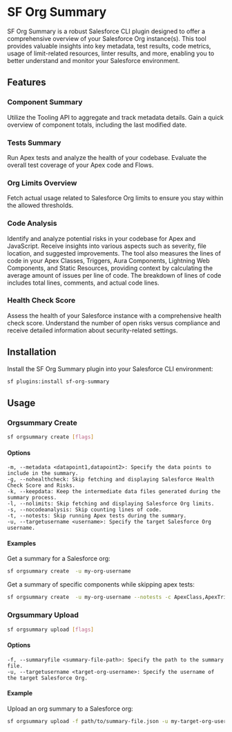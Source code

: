 # SF Org Summary

SF Org Summary is a robust Salesforce CLI plugin designed to offer a comprehensive overview of your Salesforce Org instance(s). This tool provides valuable insights into key metadata, test results, code metrics, usage of limit-related resources, linter results, and more, enabling you to better understand and monitor your Salesforce environment.

## Features

### Component Summary

Utilize the Tooling API to aggregate and track metadata details. Gain a quick overview of component totals, including the last modified date.

### Tests Summary

Run Apex tests and analyze the health of your codebase. Evaluate the overall test coverage of your Apex code and Flows.

### Org Limits Overview

Fetch actual usage related to Salesforce Org limits to ensure you stay within the allowed thresholds.

### Code Analysis

Identify and analyze potential risks in your codebase for Apex and JavaScript. Receive insights into various aspects such as severity, file location, and suggested improvements. The tool also measures the lines of code in your Apex Classes, Triggers, Aura Components, Lightning Web Components, and Static Resources, providing context by calculating the average amount of issues per line of code. The breakdown of lines of code includes total lines, comments, and actual code lines.

### Health Check Score

Assess the health of your Salesforce instance with a comprehensive health check score. Understand the number of open risks versus compliance and receive detailed information about security-related settings.

## Installation

Install the SF Org Summary plugin into your Salesforce CLI environment:

```bash
sf plugins:install sf-org-summary
```

## Usage

### Orgsummary Create

```bash
sf orgsummary create [flags]
```

#### Options

    -m, --metadata <datapoint1,datapoint2>: Specify the data points to include in the summary.
    -g, --nohealthcheck: Skip fetching and displaying Salesforce Health Check Score and Risks.
    -k, --keepdata: Keep the intermediate data files generated during the summary process.
    -l, --nolimits: Skip fetching and displaying Salesforce Org limits.
    -s, --nocodeanalysis: Skip counting lines of code.
    -t, --notests: Skip running Apex tests during the summary.
    -u, --targetusername <username>: Specify the target Salesforce Org username.

#### Examples

Get a summary for a Salesforce org:
```bash
sf orgsummary create  -u my-org-username
```
Get a summary of specific components while skipping apex tests:
```bash
sf orgsummary create  -u my-org-username --notests -c ApexClass,ApexTrigger,LightningComponentBundle
```

### Orgsummary Upload

```bash
sf orgsummary upload [flags]
```

#### Options

    -f, --summaryfile <summary-file-path>: Specify the path to the summary file.
    -u, --targetusername <target-org-username>: Specify the username of the target Salesforce Org.

#### Example

Upload an org summary to a Salesforce org:
```bash
sf orgsummary upload -f path/to/summary-file.json -u my-target-org-username
```
